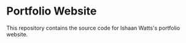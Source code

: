 # Portfolio Website

This repository contains the source code for Ishaan Watts's portfolio website.

